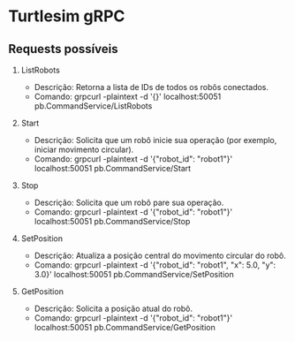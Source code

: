 # Turtlesim gRPC

## Requests possíveis
1. ListRobots
   - Descrição: Retorna a lista de IDs de todos os robôs conectados.
   - Comando:
     grpcurl -plaintext -d '{}' localhost:50051 pb.CommandService/ListRobots

2. Start
   - Descrição: Solicita que um robô inicie sua operação (por exemplo, iniciar movimento circular).
   - Comando:
     grpcurl -plaintext -d '{"robot_id": "robot1"}' localhost:50051 pb.CommandService/Start

3. Stop
   - Descrição: Solicita que um robô pare sua operação.
   - Comando:
     grpcurl -plaintext -d '{"robot_id": "robot1"}' localhost:50051 pb.CommandService/Stop

4. SetPosition
   - Descrição: Atualiza a posição central do movimento circular do robô.
   - Comando:
     grpcurl -plaintext -d '{"robot_id": "robot1", "x": 5.0, "y": 3.0}' localhost:50051 pb.CommandService/SetPosition

5. GetPosition
   - Descrição: Solicita a posição atual do robô.
   - Comando:
     grpcurl -plaintext -d '{"robot_id": "robot1"}' localhost:50051 pb.CommandService/GetPosition
